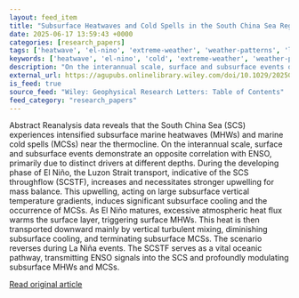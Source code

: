 ```yaml
---
layout: feed_item
title: "Subsurface Heatwaves and Cold Spells in the South China Sea Regulated by ENSO: Role of the South China Sea Throughflow"
date: 2025-06-17 13:59:43 +0000
categories: [research_papers]
tags: ['heatwave', 'el-nino', 'extreme-weather', 'weather-patterns', 'la-nina']
keywords: ['heatwave', 'el-nino', 'cold', 'extreme-weather', 'weather-patterns', 'heatwaves', 'la-nina', 'subsurface']
description: "On the interannual scale, surface and subsurface events demonstrate an opposite correlation with ENSO, primarily due to distinct drivers at different depths"
external_url: https://agupubs.onlinelibrary.wiley.com/doi/10.1029/2025GL114692?af=R
is_feed: true
source_feed: "Wiley: Geophysical Research Letters: Table of Contents"
feed_category: "research_papers"
---
```


Abstract Reanalysis data reveals that the South China Sea (SCS) experiences intensified subsurface marine heatwaves (MHWs) and marine cold spells (MCSs) near the thermocline. On the interannual scale, surface and subsurface events demonstrate an opposite correlation with ENSO, primarily due to distinct drivers at different depths. During the developing phase of El Niño, the Luzon Strait transport, indicative of the SCS throughflow (SCSTF), increases and necessitates stronger upwelling for mass balance. This upwelling, acting on large subsurface vertical temperature gradients, induces significant subsurface cooling and the occurrence of MCSs. As El Niño matures, excessive atmospheric heat flux warms the surface layer, triggering surface MHWs. This heat is then transported downward mainly by vertical turbulent mixing, diminishing subsurface cooling, and terminating subsurface MCSs. The scenario reverses during La Niña events. The SCSTF serves as a vital oceanic pathway, transmitting ENSO signals into the SCS and profoundly modulating subsurface MHWs and MCSs.

[Read original article](https://agupubs.onlinelibrary.wiley.com/doi/10.1029/2025GL114692?af=R)
